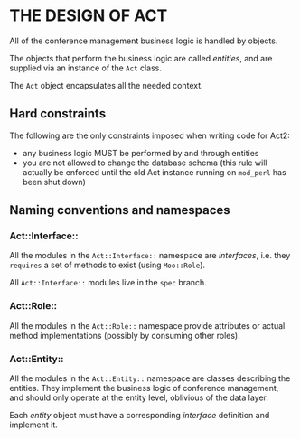 # THE DESIGN OF ACT

All of the conference management business logic is handled by objects.

The objects that perform the business logic are called *entities*,
and are supplied via an instance of the `Act` class.

The `Act` object encapsulates all the needed context.


## Hard constraints

The following are the only constraints imposed when writing code for Act2:

* any business logic MUST be performed by and through entities
* you are not allowed to change the database schema
  (this rule will actually be enforced until the old Act instance running
  on `mod_perl` has been shut down)



## Naming conventions and namespaces

### Act::Interface::

All the modules in the `Act::Interface::` namespace are *interfaces*,
i.e. they `requires` a set of methods to exist (using `Moo::Role`).

All `Act::Interface::` modules live in the `spec` branch.

### Act::Role::

All the modules in the `Act::Role::` namespace provide attributes
or actual method implementations (possibly by consuming other roles).

### Act::Entity::

All the modules in the `Act::Entity::` namespace are classes describing
the entities. They implement the business logic of conference management,
and should only operate at the entity level, oblivious of the data layer.

Each *entity* object must have a corresponding *interface* definition
and implement it.
